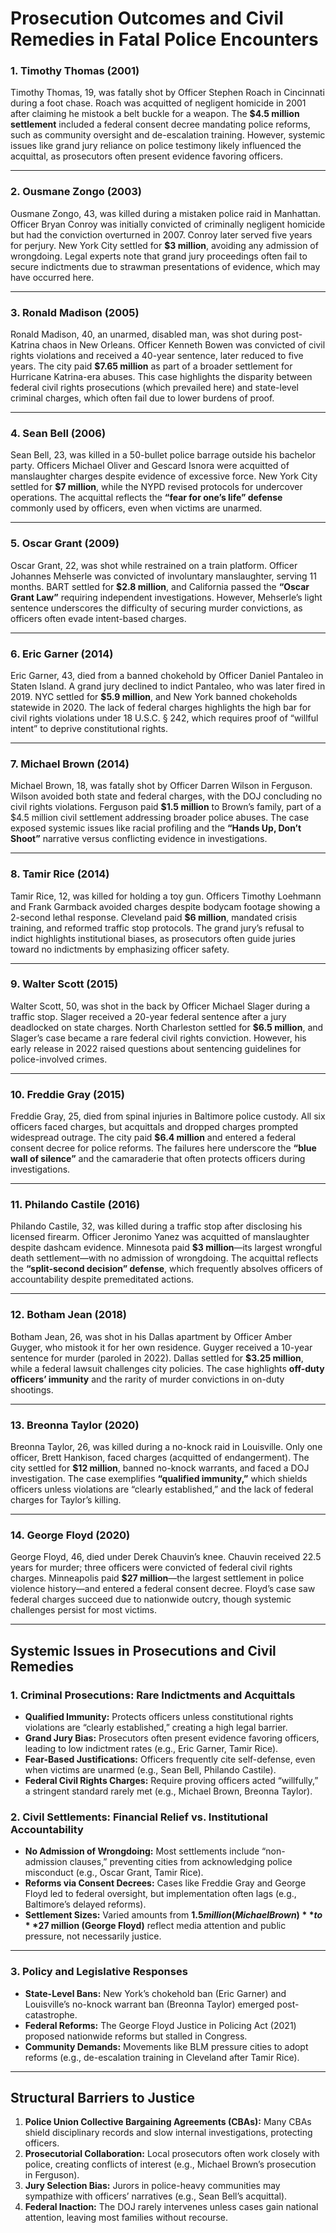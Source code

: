 # Prosecution Outcomes and Civil Remedies in Fatal Police Encounters

### 1. Timothy Thomas (2001)  
Timothy Thomas, 19, was fatally shot by Officer Stephen Roach in Cincinnati during a foot chase. Roach was acquitted of negligent homicide in 2001 after claiming he mistook a belt buckle for a weapon. The **$4.5 million settlement** included a federal consent decree mandating police reforms, such as community oversight and de-escalation training. However, systemic issues like grand jury reliance on police testimony likely influenced the acquittal, as prosecutors often present evidence favoring officers.  

---

### 2. Ousmane Zongo (2003)  
Ousmane Zongo, 43, was killed during a mistaken police raid in Manhattan. Officer Bryan Conroy was initially convicted of criminally negligent homicide but had the conviction overturned in 2007. Conroy later served five years for perjury. New York City settled for **$3 million**, avoiding any admission of wrongdoing. Legal experts note that grand jury proceedings often fail to secure indictments due to strawman presentations of evidence, which may have occurred here.  

---

### 3. Ronald Madison (2005)  
Ronald Madison, 40, an unarmed, disabled man, was shot during post-Katrina chaos in New Orleans. Officer Kenneth Bowen was convicted of civil rights violations and received a 40-year sentence, later reduced to five years. The city paid **$7.65 million** as part of a broader settlement for Hurricane Katrina-era abuses. This case highlights the disparity between federal civil rights prosecutions (which prevailed here) and state-level criminal charges, which often fail due to lower burdens of proof.  

---

### 4. Sean Bell (2006)  
Sean Bell, 23, was killed in a 50-bullet police barrage outside his bachelor party. Officers Michael Oliver and Gescard Isnora were acquitted of manslaughter charges despite evidence of excessive force. New York City settled for **$7 million**, while the NYPD revised protocols for undercover operations. The acquittal reflects the **“fear for one’s life” defense** commonly used by officers, even when victims are unarmed.  

---

### 5. Oscar Grant (2009)  
Oscar Grant, 22, was shot while restrained on a train platform. Officer Johannes Mehserle was convicted of involuntary manslaughter, serving 11 months. BART settled for **$2.8 million**, and California passed the **“Oscar Grant Law”** requiring independent investigations. However, Mehserle’s light sentence underscores the difficulty of securing murder convictions, as officers often evade intent-based charges.  

---

### 6. Eric Garner (2014)  
Eric Garner, 43, died from a banned chokehold by Officer Daniel Pantaleo in Staten Island. A grand jury declined to indict Pantaleo, who was later fired in 2019. NYC settled for **$5.9 million**, and New York banned chokeholds statewide in 2020. The lack of federal charges highlights the high bar for civil rights violations under 18 U.S.C. § 242, which requires proof of “willful intent” to deprive constitutional rights.  

---

### 7. Michael Brown (2014)  
Michael Brown, 18, was fatally shot by Officer Darren Wilson in Ferguson. Wilson avoided both state and federal charges, with the DOJ concluding no civil rights violations. Ferguson paid **$1.5 million** to Brown’s family, part of a $4.5 million civil settlement addressing broader police abuses. The case exposed systemic issues like racial profiling and the **“Hands Up, Don’t Shoot”** narrative versus conflicting evidence in investigations.  

---

### 8. Tamir Rice (2014)  
Tamir Rice, 12, was killed for holding a toy gun. Officers Timothy Loehmann and Frank Garmback avoided charges despite bodycam footage showing a 2-second lethal response. Cleveland paid **$6 million**, mandated crisis training, and reformed traffic stop protocols. The grand jury’s refusal to indict highlights institutional biases, as prosecutors often guide juries toward no indictments by emphasizing officer safety.  

---

### 9. Walter Scott (2015)  
Walter Scott, 50, was shot in the back by Officer Michael Slager during a traffic stop. Slager received a 20-year federal sentence after a jury deadlocked on state charges. North Charleston settled for **$6.5 million**, and Slager’s case became a rare federal civil rights conviction. However, his early release in 2022 raised questions about sentencing guidelines for police-involved crimes.  

---

### 10. Freddie Gray (2015)  
Freddie Gray, 25, died from spinal injuries in Baltimore police custody. All six officers faced charges, but acquittals and dropped charges prompted widespread outrage. The city paid **$6.4 million** and entered a federal consent decree for police reforms. The failures here underscore the **“blue wall of silence”** and the camaraderie that often protects officers during investigations.  

---

### 11. Philando Castile (2016)  
Philando Castile, 32, was killed during a traffic stop after disclosing his licensed firearm. Officer Jeronimo Yanez was acquitted of manslaughter despite dashcam evidence. Minnesota paid **$3 million**—its largest wrongful death settlement—with no admission of wrongdoing. The acquittal reflects the **“split-second decision” defense**, which frequently absolves officers of accountability despite premeditated actions.  

---

### 12. Botham Jean (2018)  
Botham Jean, 26, was shot in his Dallas apartment by Officer Amber Guyger, who mistook it for her own residence. Guyger received a 10-year sentence for murder (paroled in 2022). Dallas settled for **$3.25 million**, while a federal lawsuit challenges city policies. The case highlights **off-duty officers’ immunity** and the rarity of murder convictions in on-duty shootings.  

---

### 13. Breonna Taylor (2020)  
Breonna Taylor, 26, was killed during a no-knock raid in Louisville. Only one officer, Brett Hankison, faced charges (acquitted of endangerment). The city settled for **$12 million**, banned no-knock warrants, and faced a DOJ investigation. The case exemplifies **“qualified immunity,”** which shields officers unless violations are “clearly established,” and the lack of federal charges for Taylor’s killing.  

---

### 14. George Floyd (2020)  
George Floyd, 46, died under Derek Chauvin’s knee. Chauvin received 22.5 years for murder; three officers were convicted of federal civil rights charges. Minneapolis paid **$27 million**—the largest settlement in police violence history—and entered a federal consent decree. Floyd’s case saw federal charges succeed due to nationwide outcry, though systemic challenges persist for most victims.  

---

## **Systemic Issues in Prosecutions and Civil Remedies**  

### 1. Criminal Prosecutions: Rare Indictments and Acquittals  
- **Qualified Immunity:** Protects officers unless constitutional rights violations are “clearly established,” creating a high legal barrier.  
- **Grand Jury Bias:** Prosecutors often present evidence favoring officers, leading to low indictment rates (e.g., Eric Garner, Tamir Rice).  
- **Fear-Based Justifications:** Officers frequently cite self-defense, even when victims are unarmed (e.g., Sean Bell, Philando Castile).  
- **Federal Civil Rights Charges:** Require proving officers acted “willfully,” a stringent standard rarely met (e.g., Michael Brown, Breonna Taylor).  

### 2. Civil Settlements: Financial Relief vs. Institutional Accountability  
- **No Admission of Wrongdoing:** Most settlements include “non-admission clauses,” preventing cities from acknowledging police misconduct (e.g., Oscar Grant, Tamir Rice).  
- **Reforms via Consent Decrees:** Cases like Freddie Gray and George Floyd led to federal oversight, but implementation often lags (e.g., Baltimore’s delayed reforms).  
- **Settlement Sizes:** Varied amounts from **$1.5 million (Michael Brown)** to **$27 million (George Floyd)** reflect media attention and public pressure, not necessarily justice.  

---

### 3. Policy and Legislative Responses  
- **State-Level Bans:** New York’s chokehold ban (Eric Garner) and Louisville’s no-knock warrant ban (Breonna Taylor) emerged post-catastrophe.  
- **Federal Reforms:** The George Floyd Justice in Policing Act (2021) proposed nationwide reforms but stalled in Congress.  
- **Community Demands:** Movements like BLM pressure cities to adopt reforms (e.g., de-escalation training in Cleveland after Tamir Rice).  

---

## **Structural Barriers to Justice**  
1. **Police Union Collective Bargaining Agreements (CBAs):** Many CBAs shield disciplinary records and slow internal investigations, protecting officers.  
2. **Prosecutorial Collaboration:** Local prosecutors often work closely with police, creating conflicts of interest (e.g., Michael Brown’s prosecution in Ferguson).  
3. **Jury Selection Bias:** Jurors in police-heavy communities may sympathize with officers’ narratives (e.g., Sean Bell’s acquittal).  
4. **Federal Inaction:** The DOJ rarely intervenes unless cases gain national attention, leaving most families without recourse.  
